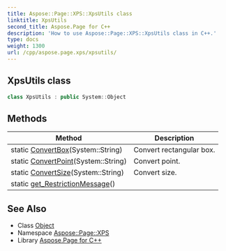 ```yaml
---
title: Aspose::Page::XPS::XpsUtils class
linktitle: XpsUtils
second_title: Aspose.Page for C++
description: 'How to use Aspose::Page::XPS::XpsUtils class in C++.'
type: docs
weight: 1300
url: /cpp/aspose.page.xps/xpsutils/
---
```

## XpsUtils class




```cpp
class XpsUtils : public System::Object
```

## Methods

| Method | Description |
| --- | --- |
| static [ConvertBox](./convertbox/)(System::String) | Convert rectangular box. |
| static [ConvertPoint](./convertpoint/)(System::String) | Convert point. |
| static [ConvertSize](./convertsize/)(System::String) | Convert size. |
| static [get_RestrictionMessage](./get_restrictionmessage/)() |  |
## See Also

* Class [Object](../../system/object/)
* Namespace [Aspose::Page::XPS](../)
* Library [Aspose.Page for C++](../../)
